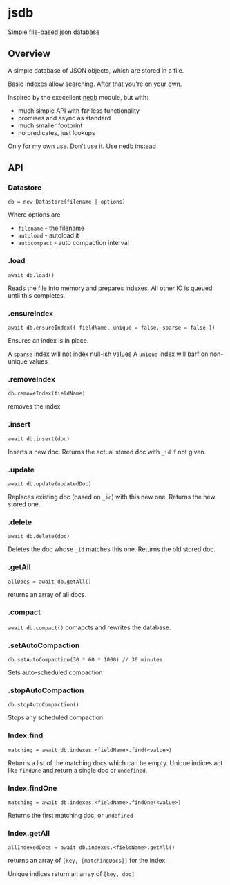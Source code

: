 # jsdb
Simple file-based json database

## Overview

A simple database of JSON objects, which are stored in a file.

Basic indexes allow searching. After that you're on your own.

Inspired by the execellent [nedb](https://www.npmjs.com/package/nedb) module, but with:
- much simple API with **far** less functionality
- promises and async as standard
- much smaller footprint
- no predicates, just lookups

Only for my own use. Don't use it. Use nedb instead

## API

### Datastore

`db = new Datastore(filename | options)`

Where options are

- `filename` - the filename
- `autoload` - autoload it
- `autocompact` - auto compaction interval

### .load

`await db.load()`

Reads the file into memory and prepares indexes. All other IO is queued until this completes.

### .ensureIndex

`await db.ensureIndex({ fieldName, unique = false, sparse = false })`

Ensures an index is in place.

A `sparse` index will not index null-ish values
A `unique` index will barf on non-unique values

### .removeIndex

`db.removeIndex(fieldName)`

removes the index

### .insert

`await db.insert(doc)`

Inserts a new doc. Returns the actual stored doc with `_id` if not given.

### .update

`await db.update(updatedDoc)`

Replaces existing doc (based on `_id`) with this new one. Returns the new stored one.

### .delete

`await db.delete(doc)`

Deletes the doc whose `_id` matches this one. Returns the old stored doc.

### .getAll

`allDocs = await db.getAll()`

returns an array of all docs.

### .compact

`await db.compact()`
comapcts and rewrites the database.

### .setAutoCompaction

`db.setAutoCompaction(30 * 60 * 1000) // 30 minutes`

Sets auto-scheduled compaction

### .stopAutoCompaction

`db.stopAutoCompaction()`

Stops any scheduled compaction

### Index.find

`matching = await db.indexes.<fieldName>.find(<value>)`

Returns a list of the matching docs which can be empty. Unique indices act like `findOne` and return a single doc or `undefined`.

### Index.findOne

`matching = await db.indexes.<fieldName>.findOne(<value>)`

Returns the first matching doc, or `undefined`

### Index.getAll

`allIndexedDocs = await db.indexes.<fieldName>.getAll()`

returns an array of `[key, [matchingDocs]]` for the index.

Unique indices return an array of `[key, doc]`
